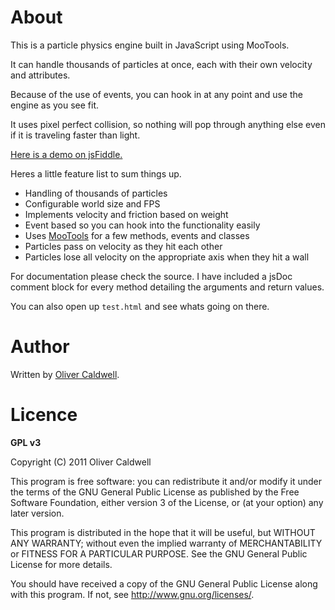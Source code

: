 # About

This is a particle physics engine built in JavaScript using MooTools.

It can handle thousands of particles at once, each with their own velocity and attributes.

Because of the use of events, you can hook in at any point and use the engine as you see fit.

It uses pixel perfect collision, so nothing will pop through anything else even if it is traveling faster than light.

[Here is a demo on jsFiddle.](http://jsfiddle.net/Wolfy87/EqM6v/)

Heres a little feature list to sum things up.

 * Handling of thousands of particles
 * Configurable world size and FPS
 * Implements velocity and friction based on weight
 * Event based so you can hook into the functionality easily
 * Uses [MooTools](http://mootools.net/) for a few methods, events and classes
 * Particles pass on velocity as they hit each other
 * Particles lose all velocity on the appropriate axis when they hit a wall

For documentation please check the source. I have included a jsDoc comment block for every method detailing the arguments and return values.

You can also open up `test.html` and see whats going on there.

# Author

Written by [Oliver Caldwell](http://olivercaldwell.co.uk/).

# Licence

**GPL v3**

Copyright (C) 2011 Oliver Caldwell

This program is free software: you can redistribute it and/or modify
it under the terms of the GNU General Public License as published by
the Free Software Foundation, either version 3 of the License, or
(at your option) any later version.

This program is distributed in the hope that it will be useful,
but WITHOUT ANY WARRANTY; without even the implied warranty of
MERCHANTABILITY or FITNESS FOR A PARTICULAR PURPOSE.  See the
GNU General Public License for more details.

You should have received a copy of the GNU General Public License
along with this program.  If not, see <http://www.gnu.org/licenses/>.